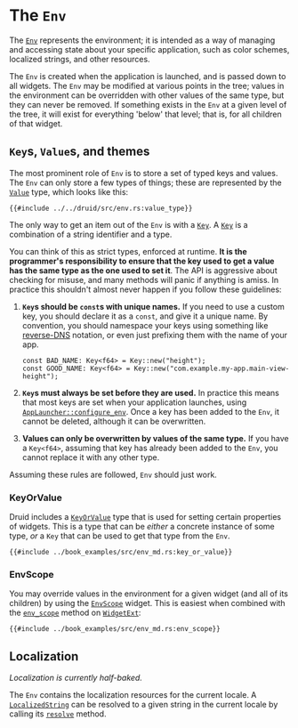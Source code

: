 # The `Env`

The [`Env`] represents the environment; it is intended as a way of managing
and accessing state about your specific application, such as color schemes,
localized strings, and other resources.

The `Env` is created when the application is launched, and is passed down to all
widgets. The `Env` may be modified at various points in the tree; values in the
environment can be overridden with other values of the same type, but they can
never be removed. If something exists in the `Env` at a given level of the tree,
it will exist for everything 'below' that level; that is, for all children of that
widget.

## `Key`s, `Value`s, and themes

The most prominent role of `Env` is to store a set of typed keys and values. The
`Env` can only store a few types of things; these are represented by the
[`Value`] type, which looks like this:

```rust,noplaypen
{{#include ../../druid/src/env.rs:value_type}}
```

The only way to get an item out of the `Env` is with a [`Key`]. A [`Key`] is
a combination of a string identifier and a type.

You can think of this as strict types, enforced at runtime. **It is the programmer's responsibility to ensure that the key used to get a value has the same type as the one used to set it**. The API is aggressive about checking for misuse, and many methods will panic if anything is amiss. In practice this shouldn't almost never happen if you follow these guidelines:

1. **`Key`s should be `const`s with unique names.** If you need to use a custom
   key, you should declare it as a `const`, and give it a unique name. By
   convention, you should namespace your keys using something like [reverse-DNS]
   notation, or even just prefixing them with the name of your app.

    ```rust,noplaypen
    const BAD_NAME: Key<f64> = Key::new("height");
    const GOOD_NAME: Key<f64> = Key::new("com.example.my-app.main-view-height");
    ```

2. **`Key`s must always be set before they are used.** In practice this means
   that most keys are set when your application launches, using
   [`AppLauncher::configure_env`]. Once a key has been added to the `Env`, it
   cannot be deleted, although it can be overwritten.

3. **Values can only be overwritten by values of the same type.** If you have a
   `Key<f64>`, assuming that key has already been added to the `Env`, you cannot
   replace it with any other type.

Assuming these rules are followed, `Env` should just work.

### KeyOrValue

Druid includes a [`KeyOrValue`] type that is used for setting certain properties
of widgets. This is a type that can be *either* a concrete instance of some
type, *or* a `Key` that can be used to get that type from the `Env`.

```rust,noplaypen
{{#include ../book_examples/src/env_md.rs:key_or_value}}
```

### EnvScope

You may override values in the environment for a given widget (and all of its
children) by using the [`EnvScope`] widget. This is easiest when combined with
the [`env_scope`] method on [`WidgetExt`]:

```rust,noplaypen
{{#include ../book_examples/src/env_md.rs:env_scope}}
```


## Localization

*Localization is currently half-baked.*

The `Env` contains the localization resources for the current locale. A
[`LocalizedString`] can be resolved to a given string in the current locale by
calling its [`resolve`] method.


[`Env`]: https://docs.rs/druid/latest/druid/struct.Env.html
[`Key`]: https://docs.rs/druid/latest/druid/struct.Key.html
[`Value`]: https://docs.rs/druid/latest/druid/enum.Value.html
[`LocalizedString`]: https://docs.rs/druid/latest/druid/struct.LocalizedString.html
[`resolve`]: https://docs.rs/druid/latest/druid/struct.LocalizedString.html#method.resolve
[reverse-DNS]: https://en.wikipedia.org/wiki/Reverse_domain_name_notation
[`AppLauncher::configure_env`]: https://docs.rs/druid/latest/druid/struct.AppLauncher.html#method.configure_env
[`KeyOrValue`]: https://docs.rs/druid/latest/druid/enum.KeyOrValue.html
[`EnvScope`]: https://docs.rs/druid/latest/druid/widget/struct.EnvScope.html
[`WidgetExt`]: https://docs.rs/druid/latest/druid/trait.WidgetExt.html
[`env_scope`]: https://docs.rs/druid/latest/druid/trait.WidgetExt.html#method.env_scope
